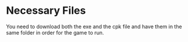 # Necessary Files
You need to download both the exe and the cpk file and have them in the same folder in order for the game to run. 
